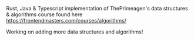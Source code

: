 Rust, Java & Typescript implementation of ThePrimeagen's data structures & algorithms course found here https://frontendmasters.com/courses/algorithms/

Working on adding more data structures and algorithms!
